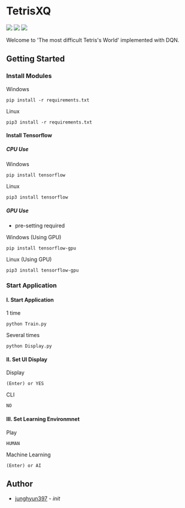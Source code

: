 # TetrisXQ
![](https://img.shields.io/badge/python-3.5-blue.svg)
![](https://img.shields.io/badge/python-3.6-blue.svg)
![](https://img.shields.io/badge/tensorflow-1.6%20or%20higher-orange.svg)

Welcome to 'The most difficult Tetris's World' implemented with DQN.

## Getting Started
### Install Modules
Windows
```
pip install -r requirements.txt
```

Linux
```
pip3 install -r requirements.txt
```

#### Install Tensorflow
##### CPU Use
Windows
```
pip install tensorflow
```

Linux
```
pip3 install tensorflow
```

##### GPU Use
 * pre-setting required

Windows (Using GPU)
```
pip install tensorflow-gpu
```

Linux (Using GPU)
```
pip3 install tensorflow-gpu
```

### Start Application
#### I. Start Application
1 time
```
python Train.py
```

Several times
```
python Display.py
```

#### II. Set UI Display
Display
```
(Enter) or YES
```

CLI
```
NO
```

#### III. Set Learning Environmnet
Play
```
HUMAN
```

Machine Learning
```
(Enter) or AI
```

## Author
 * [junghyun397](https://github.com/junghyun397) - *init*
